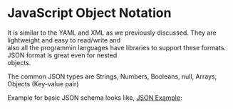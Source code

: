# JavaScript Object Notation

It is similar to the YAML and XML as we previously discussed. They are lightweight and easy to read/write and\
also all the programmin languages have libraries to support these formats. JSON format is great even for nested\
objects.

The common JSON types are Strings, Numbers, Booleans, null, Arrays, Objects (Key-value pair)

Example for basic JSON schema looks like, [JSON Example](./learning.json):
